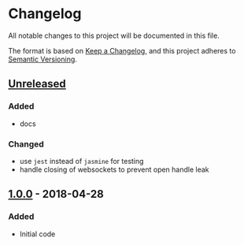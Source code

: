 # Changelog

All notable changes to this project will be documented in this file.

The format is based on [Keep a Changelog](https://keepachangelog.com/en/1.1.0/),
and this project adheres to [Semantic Versioning](https://semver.org/spec/v2.0.0.html).

## [Unreleased]

### Added

- docs

### Changed

- use `jest` instead of `jasmine` for testing
- handle closing of websockets to prevent open handle leak

## [1.0.0] - 2018-04-28

### Added

- Initial code

[Unreleased]: https://github.com/srveit/messaging/compare/v1.0.0...HEAD

[1.0.0]: https://github.com/srveit/messaging/releases/tag/v1.0.0
